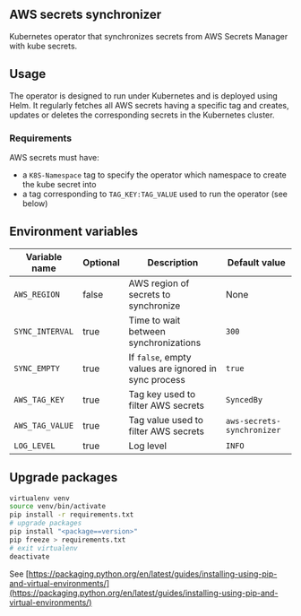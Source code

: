 ## AWS secrets synchronizer

Kubernetes operator that synchronizes secrets from AWS Secrets Manager with kube secrets.

## Usage

The operator is designed to run under Kubernetes and is deployed using Helm.
It regularly fetches all AWS secrets having a specific tag and creates, updates or deletes the corresponding secrets in the Kubernetes cluster.

### Requirements

AWS secrets must have:
- a `K8S-Namespace` tag to specify the operator which namespace to create the kube secret into
- a tag corresponding to `TAG_KEY:TAG_VALUE` used to run the operator (see below)

## Environment variables

| Variable name            | Optional | Description                                          | Default value              |
|--------------------------|----------|------------------------------------------------------|----------------------------|
| `AWS_REGION`             | false    | AWS region of secrets to synchronize                 | None                       |
| `SYNC_INTERVAL`          | true     | Time to wait between synchronizations                | `300`                      |
| `SYNC_EMPTY`             | true     | If `false`, empty values are ignored in sync process | `true`                     |
| `AWS_TAG_KEY`            | true     | Tag key used to filter AWS secrets                   | `SyncedBy`                 |
| `AWS_TAG_VALUE`          | true     | Tag value used to filter AWS secrets                 | `aws-secrets-synchronizer` |
| `LOG_LEVEL`              | true     | Log level                                            | `INFO`                     |

## Upgrade packages

```bash
virtualenv venv
source venv/bin/activate
pip install -r requirements.txt
# upgrade packages
pip install "<package==version>"
pip freeze > requirements.txt
# exit virtualenv
deactivate
```

See [https://packaging.python.org/en/latest/guides/installing-using-pip-and-virtual-environments/](https://packaging.python.org/en/latest/guides/installing-using-pip-and-virtual-environments/)

